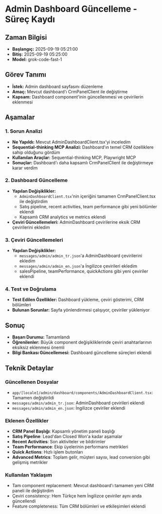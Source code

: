 # Admin Dashboard Güncelleme - Süreç Kaydı

## Zaman Bilgisi
- **Başlangıç:** 2025-09-19 05:21:00
- **Bitiş:** 2025-09-19 05:25:00
- **Model:** grok-code-fast-1

## Görev Tanımı
- **İstek:** Admin dashboard sayfasını düzenleme
- **Amaç:** Mevcut dashboard'ı CrmPanelClient ile değiştirme
- **Kapsam:** Dashboard component'inin güncellenmesi ve çevirilerin eklenmesi

## Aşamalar

### 1. Sorun Analizi
- **Ne Yapıldı:** Mevcut AdminDashboardClient.tsx'yi inceledim
- **Sequential-thinking MCP Analizi:** Dashboard'ın temel CRM özelliklere sahip olduğunu gördüm
- **Kullanılan Araçlar:** Sequential-thinking MCP, Playwright MCP
- **Sonuçlar:** Dashboard'ı daha kapsamlı CrmPanelClient ile değiştirmeye karar verdim

### 2. Dashboard Güncelleme
- **Yapılan Değişiklikler:**
  - `AdminDashboardClient.tsx`'nin içeriğini tamamen CrmPanelClient.tsx ile değiştirdim
  - Satış pipeline, recent activities, team performance gibi yeni bölümler eklendi
  - Kapsamlı CRM analytics ve metrics eklendi
- **Çeviri Güncellemeleri:** AdminDashboard çevirilerine eksik CRM çevirilerini ekledim

### 3. Çeviri Güncellemeleri
- **Yapılan Değişiklikler:**
  - `messages/admin/admin_tr.json`'a AdminDashboard çevirilerini ekledim
  - `messages/admin/admin_en.json`'a İngilizce çevirileri ekledim
  - salesPipeline, teamPerformance, quickActions gibi yeni çeviriler eklendi

### 4. Test ve Doğrulama
- **Test Edilen Özellikler:** Dashboard yükleme, çeviri gösterimi, CRM bölümleri
- **Bulunan Sorunlar:** Sayfa yönlendirmesi çalışıyor, çeviriler yükleniyor

## Sonuç
- **Başarı Durumu:** Tamamlandı
- **Öğrenilenler:** Büyük component değişikliklerinde çeviri anahtarlarının eksiksiz eklenmesi önemli
- **Bilgi Bankası Güncellemesi:** Dashboard güncelleme süreçleri eklendi

## Teknik Detaylar

### Güncellenen Dosyalar
- `app/[locale]/admin/dashboard/components/AdminDashboardClient.tsx`: Tamamen değiştirildi
- `messages/admin/admin_tr.json`: AdminDashboard çevirileri eklendi
- `messages/admin/admin_en.json`: İngilizce çeviriler eklendi

### Eklenen Özellikler
- **CRM Panel Başlığı**: Kapsamlı yönetim paneli başlığı
- **Satış Pipeline**: Lead'dan Closed Won'a kadar aşamalar
- **Recent Activities**: Son aktiviteler ve bildirimler
- **Team Performance**: Ekip üyelerinin performans metrikleri
- **Quick Actions**: Hızlı işlem butonları
- **Advanced Metrics**: Toplam gelir, müşteri sayısı, lead conversion gibi gelişmiş metrikler

### Kullanılan Yaklaşım
- Tam component replacement: Mevcut dashboard'ı tamamen yeni CRM paneli ile değiştirdim
- Çeviri consistency: Hem Türkçe hem İngilizce çeviriler aynı anda güncellendi
- Feature completeness: Tüm CRM bölümleri ve etkileşimleri eklendi
